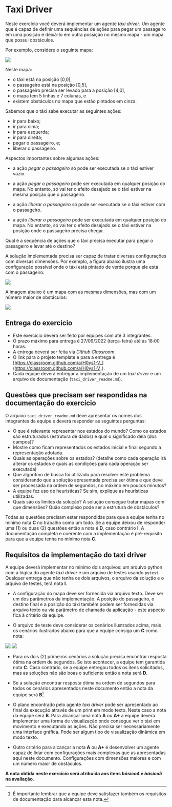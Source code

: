 # Taxi Driver

Neste exercício você deverá implementar um agente *taxi driver*. Um agente que é capaz de definir uma sequências de ações para pegar um passageiro em uma posição e deixá-lo em outra possição no mesmo mapa - um mapa que possui obstáculos. 

Por exemplo, considere o seguinte mapa: 

<img src="img/mapa_01.png">

Neste mapa: 

* o táxi está na posição [0,0], 
* o passageiro está na posição [0,5],
* o passageiro precisa ser levado para a posição [4,0], 
* o mapa tem 5 linhas e 7 colunas, e
* existem obstáculos no mapa que estão pintados em cinza.

Sabemos que o táxi sabe executar as seguintes ações: 

* ir para baixo;
* ir para cima;
* ir para esquerda;
* ir para direita; 
* pegar o passageiro, e;
* liberar o passageiro. 

Aspectos importantes sobre algumas ações: 

* a ação *pegar o passageiro* só pode ser executada se o táxi estiver vazio.

* a ação *pegar o passageiro* pode ser executada em qualquer posição do mapa. No entanto, só vai ter o efeito desejado se o táxi estiver na mesma posição que o passageiro. 

* a ação *liberar o passageiro* só pode ser executada se o táxi estiver com o passageiro. 

* a ação *liberar o passageiro* pode ser executada em qualquer posição do mapa. No entanto, só vai ter o efeito desejado se o táxi estiver na posição onde o passageiro precisa chegar.

Qual é a sequência de ações que o táxi precisa executar para pegar o passageiro e levar até o destino?

A solução implementada precisa ser capaz de tratar diversas configurações com diversas dimensões. Por exemplo, a figura abaixo ilustra uma configuração possível onde o táxi está pintado de verde porque ele está com o passageiro:

<img src="img/mapa_02.png"> 

A imagem abaixo é um mapa com as mesmas dimensões, mas com um número maior de obstáculos: 

<img src="img/mapa_03.png">

## Entrega do exercício

* Este exercício deverá ser feito por equipes com até 3 integrantes.
* O prazo máximo para entrega é 27/09/2022 (terça-feira) até às 18:00 horas.
* A entrega deverá ser feita via *Github Classroom*. 
* O link para o projeto template e para a entrega é [https://classroom.github.com/a/H0ys1-V_](https://classroom.github.com/a/H0ys1-V_).
* Cada equipe deverá entregar a implementação de um *taxi driver* e um arquivo de documentação (`taxi_driver_readme.md`).

## Questões que precisam ser respondidas na documentação do exercício

O arquivo `taxi_driver_readme.md` deve apresentar os nomes dos integrantes da equipe e deverá responder as seguintes perguntas: 

* O que é relevante representar nos estados do mundo? Como os
    estados são estruturados (estrutura de dados) e qual o significado
    dela (dos campos)?
* Mostre como ficam representados os estados inicial e final
    segundo a representação adotada.
* Quais as operações sobre os estados?
    (detalhe como cada operação irá alterar os estados e quais as
    condições para cada operação ser executada)
* Que algoritmo de busca foi utilizado para resolver este problema considerando que a solução apresentada precisa ser ótima e que deve ser processada na ordem de segundos, no máximo em poucos minutos?
* A equipe fez uso de heurísticas? Se sim, explique as heurísticas utilizadas.
* Quais são os limites da solução? A solução consegue tratar mapas com que dimensões? Quão complexo pode ser a estrutura de obstáculos? 

Todas as questões precisam estar respondidas para que a equipe tenha no mínimo nota **C** no trabalho como um todo. Se a equipe deixou de responder uma (1) ou duas (2) questões então a nota é **D**, caso contrário **I**. A documentação completa e coerente com a impĺementação é pré-requisito para que a equipe tenha no mínimo nota **C**.   

## Requisitos da implementação do taxi driver

A equipe deverá implementar no minímo dois arquivos: um arquivo python com a lógica do agente *taxi driver* e um arquivo de testes usando `pytest`. Qualquer entrega que não tenha os dois arquivos, o arquivo da solução e o arquivo de testes, terá nota **I**. 

* A configuração do mapa deve ser fornecida via arquivo texto. Deve ser um dos parâmetros da implementação. A posição do passageiro, o destino final e a posição do táxi também podem ser fornecidas via arquivo texto ou via parâmetro de chamada da aplicação - este aspecto fica à critério da equipe. 

* O arquivo de teste deve considerar os cenários ilustrados acima, mais os cenários ilustrados abaixo para que a equipe consiga um **C** como nota: 

<img src="img/mapa_04.png">

<img src="img/mapa_05.png">

* Para os dois (2) primeiros cenários a solução precisa encontrar resposta ótima na ordem de segundos. Se isto acontecer, a equipe tem garantida nota **C**. Caso contrário, se a equipe entregou todos os itens solicitados, mas as soluções não são boas o suficiente então a nota será **D**.

* Se a solução encontrar resposta ótima na ordem de segundos para todos os cenários apresentados neste documento então a nota da equipe será **B**[^1].

* O plano encontrado pelo agente *taxi driver* pode ser apresentado ao final da execução através de um print em modo texto. Neste caso a nota da equipe será **B**. Para alcançar uma nota **A** ou **A+** a equipe deverá implementar uma forma de visualização onde consegue ver o táxi em movimento e executando as ações. Não precisa ser necessariamente uma interface gráfica. Pode ser algum tipo de visualização dinâmica em modo texto. 

* Outro critério para alcançar a nota **A** ou **A+** é desenvolver um agente capaz de lidar com configurações mais complexas que as apresentadas aqui neste documento. Configurações com dimensões maiores e com um número maior de obstáculos. 

**A nota obtida neste exercício será atribuída aos itens *básico4* e *básico5* na avaliação**.

[^1]: É importante lembrar que a equipe deve satisfazer também os requisitos de documentação para alcançar esta nota.




